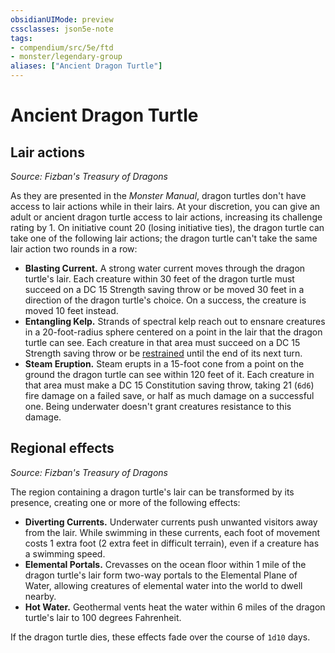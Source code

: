 ```yaml
---
obsidianUIMode: preview
cssclasses: json5e-note
tags:
- compendium/src/5e/ftd
- monster/legendary-group
aliases: ["Ancient Dragon Turtle"]
---
```

# Ancient Dragon Turtle

## Lair actions
_Source: Fizban's Treasury of Dragons_

As they are presented in the *Monster Manual*, dragon turtles don't have access to lair actions while in their lairs. At your discretion, you can give an adult or ancient dragon turtle access to lair actions, increasing its challenge rating by 1. On initiative count 20 (losing initiative ties), the dragon turtle can take one of the following lair actions; the dragon turtle can't take the same lair action two rounds in a row:

- **Blasting Current.** A strong water current moves through the dragon turtle's lair. Each creature within 30 feet of the dragon turtle must succeed on a DC 15 Strength saving throw or be moved 30 feet in a direction of the dragon turtle's choice. On a success, the creature is moved 10 feet instead.  
- **Entangling Kelp.** Strands of spectral kelp reach out to ensnare creatures in a 20-foot-radius sphere centered on a point in the lair that the dragon turtle can see. Each creature in that area must succeed on a DC 15 Strength saving throw or be [restrained](/2-Mechanics/CLI/rules/conditions.md#restrained) until the end of its next turn.  
- **Steam Eruption.** Steam erupts in a 15-foot cone from a point on the ground the dragon turtle can see within 120 feet of it. Each creature in that area must make a DC 15 Constitution saving throw, taking 21 (`6d6`) fire damage on a failed save, or half as much damage on a successful one. Being underwater doesn't grant creatures resistance to this damage.  

## Regional effects
_Source: Fizban's Treasury of Dragons_

The region containing a dragon turtle's lair can be transformed by its presence, creating one or more of the following effects:

- **Diverting Currents.** Underwater currents push unwanted visitors away from the lair. While swimming in these currents, each foot of movement costs 1 extra foot (2 extra feet in difficult terrain), even if a creature has a swimming speed.  
- **Elemental Portals.** Crevasses on the ocean floor within 1 mile of the dragon turtle's lair form two-way portals to the Elemental Plane of Water, allowing creatures of elemental water into the world to dwell nearby.  
- **Hot Water.** Geothermal vents heat the water within 6 miles of the dragon turtle's lair to 100 degrees Fahrenheit.  

If the dragon turtle dies, these effects fade over the course of `1d10` days.